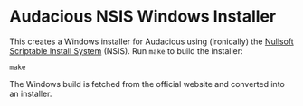 # Audacious NSIS Windows Installer

This creates a Windows installer for Audacious using (ironically) the
[Nullsoft Scriptable Install System][nsis] (NSIS). Run `make` to build
the installer:

    make

The Windows build is fetched from the official website and converted
into an installer.

[nsis]: http://nsis.sourceforge.net/
